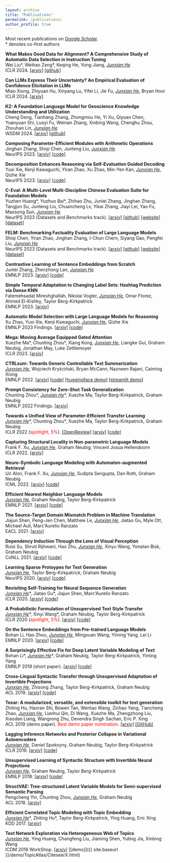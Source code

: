 ```yaml
---
layout: archive
title: "Publications"
permalink: /publications/
author_profile: true
---
```


Most recent publications on [Google Scholar](https://scholar.google.com/citations?user=BIFGeoUAAAAJ&hl=en).  
\* denotes co-first authors
<!-- $^\dagger$ denotes corresponding author/main advisor -->

**What Makes Good Data for Alignment? A Comprehensive Study of Automatic Data Selection in Instruction Tuning**  
Wei Liu\*, Weihao Zeng\*, Keqing He, Yong Jiang, *<ins>Junxian He</ins>*  
ICLR 2024. [[arxiv]](https://arxiv.org/abs/2312.15685) [[github]](https://github.com/hkust-nlp/deita)

**Can LLMs Express Their Uncertainty? An Empirical Evaluation of Confidence Elicitation in LLMs**  
Miao Xiong, Zhiyuan Hu, Xinyang Lu, Yifei Li, Jie Fu, *<ins>Junxian He</ins>*, Bryan Hooi  
ICLR 2024. [[arxiv]](https://arxiv.org/abs/2306.13063)

**K2: A Foundation Language Model for Geoscience Knowledge Understanding and Utilization**  
Cheng Deng, Tianhang Zhang, Zhongmou He, Yi Xu, Qiyuan Chen, Yuanyuan Shi, Luoyi Fu, Weinan Zhang, Xinbing Wang, Chenghu Zhou, Zhouhan Lin, *<ins>Junxian He</ins>*  
WSDM 2024. [[arxiv]](https://arxiv.org/abs/2306.05064) [[github]](https://github.com/davendw49/k2)

**Composing Parameter-Efficient Modules with Arithmetic Operations**  
Jinghan Zhang, Shiqi Chen, Junteng Liu, *<ins>Junxian He</ins>*  
NeurIPS 2023. [[arxiv]](https://arxiv.org/abs/2306.14870) [[code]](https://github.com/hkust-nlp/PEM_composition)

**Decomposition Enhances Reasoning via Self-Evaluation Guided Decoding**  
Yuxi Xie, Kenji Kawaguchi, Yiran Zhao, Xu Zhao, Min-Yen Kan, *<ins>Junxian He</ins>*, Qizhe Xie  
NeurIPS 2023. [[arxiv]](https://arxiv.org/abs/2305.00633) [[code]](https://github.com/YuxiXie/SelfEval-Guided-Decoding)

**C-Eval: A Multi-Level Multi-Discipline Chinese Evaluation Suite for Foundation Models**  
Yuzhen Huang\*, Yuzhuo Bai\*, Zhihao Zhu, Junlei Zhang, Jinghan Zhang, Tangjun Su, Junteng Liu, Chuancheng Lv, Yikai Zhang, Jiayi Lei, Yao Fu, Maosong Sun, *<ins>Junxian He</ins>*  
NeurIPS 2023 (Datasets and Benchmarks track). [[arxiv]](https://arxiv.org/abs/2305.08322) [[github]](https://github.com/hkust-nlp/ceval) [[website]](https://cevalbenchmark.com) [[dataset]](https://huggingface.co/datasets/ceval/ceval-exam)

**FELM: Benchmarking Factuality Evaluation of Large Language Models**  
Shiqi Chen, Yiran Zhao, Jinghan Zhang, I-Chun Chern, Siyang Gao, Pengfei Liu, *<ins>Junxian He</ins>*  
NeurIPS 2023 (Datasets and Benchmarks track). [[arxiv]](https://arxiv.org/abs/2310.00741) [[github]](https://github.com/hkust-nlp/felm) [[website]](https://hkust-nlp.github.io/felm/) [[dataset]](https://huggingface.co/datasets/hkust-nlp/felm)

**Contrastive Learning of Sentence Embeddings from Scratch**  
Junlei Zhang, Zhenzhong Lan, *<ins>Junxian He</ins>*  
EMNLP 2023. [[arxiv]](https://arxiv.org/abs/2305.15077)  [[code]](https://github.com/hkust-nlp/SynCSE)

**Simple Temporal Adaptation to Changing Label Sets: Hashtag Prediction via Dense KNN**  
Fatemehsadat Mireshghallah, Nikolai Vogler, *<ins>Junxian He</ins>*, Omar Florez, Ahmed El-Kishky, Taylor Berg-Kirkpatrick  
EMNLP 2023. [[arxiv]](https://arxiv.org/abs/2209.05706)

**Automatic Model Selection with Large Language Models for Reasoning**  
Xu Zhao, Yuxi Xie, Kenji Kawaguchi, *<ins>Junxian He</ins>*, Qizhe Xie  
EMNLP 2023 Findings. [[arxiv]](https://arxiv.org/abs/2305.14333) [[code]](https://github.com/XuZhao0/Model-Selection-Reasoning)

**Mega: Moving Average Equipped Gated Attention**  
Xuezhe Ma\*, Chunting Zhou\*, Xiang Kong, *<ins>Junxian He</ins>*, Liangke Gui, Graham Neubig, Jonathan May, Luke Zettlemoyer  
ICLR 2023. [[arxiv]](https://arxiv.org/abs/2209.10655)

**CTRLsum: Towards Generic Controllable Text Summarization**  
*<ins>Junxian He</ins>*, Wojciech Kryściński, Bryan McCann, Nazneen Rajani, Caiming Xiong  
EMNLP 2022. [[arxiv]](https://arxiv.org/abs/2012.04281) [[code]](https://github.com/salesforce/ctrl-sum) [[huggingface demo]](https://huggingface.co/spaces/akhaliq/ctrl-sum) [[streamlit demo]](https://share.streamlit.io/jxhe/ctrlsum-demo/ctrlsum_demo.py)

**Prompt Consistency for Zero-Shot Task Generalization**  
Chunting Zhou\*, *<ins>Junxian He</ins>*\*, Xuezhe Ma, Taylor Berg-Kirkpatrick, Graham Neubig  
EMNLP 2022 Findings. [[arxiv]](https://arxiv.org/abs/2205.00049)

**Towards a Unified View of Parameter-Efficient Transfer Learning**  
*<ins>Junxian He</ins>*\*, Chunting Zhou*, Xuezhe Ma, Taylor Berg-Kirkpatrick, Graham Neubig   
ICLR 2022 (<span style="color:red">spotlight, 5%</span>). [[OpenReview]](https://openreview.net/forum?id=0RDcd5Axok) [[arxiv]](http://arxiv.org/abs/2110.04366) [[code]](https://github.com/jxhe/unify-parameter-efficient-tuning)

**Capturing Structural Locality in Non-parametric Language Models**  
Frank F. Xu, *<ins>Junxian He</ins>*, Graham Neubig, Vincent Josua Hellendoorn  
ICLR 2022. [[arxiv]](https://arxiv.org/abs/2110.02870)

**Neuro-Symbolic Language Modeling with Automaton-augmented Retrieval**  
Uri Alon, Frank F. Xu, *<ins>Junxian He</ins>*, Sudipta Sengupta, Dan Roth, Graham Neubig  
ICML 2022. [[arxiv]](https://arxiv.org/abs/2201.12431) [[code]](https://github.com/neulab/retomaton)

**Efficient Nearest Neighbor Language Models**  
*<ins>Junxian He</ins>*, Graham Neubig, Taylor Berg-Kirkpatrick  
EMNLP 2021. [[arxiv]](https://arxiv.org/abs/2109.04212) [[code]](https://github.com/jxhe/efficient-knnlm)

**The Source-Target Domain Mismatch Problem in Machine Translation**  
Jiajun Shen, Peng-Jen Chen, Matthew Le, *<ins>Junxian He</ins>*, Jiatao Gu, Myle Ott, Michael Auli, Marc'Aurelio Ranzato  
EACL 2021. [[arxiv]](https://arxiv.org/abs/1909.13151)

**Dependency Induction Through the Lens of Visual Perception**  
Ruisi Su, Shruti Rijhwani, Hao Zhu, *<ins>Junxian He</ins>*, Xinyu Wang, Yonatan Bisk, Graham Neubig  
CoNLL 2021. [[arxiv]](https://arxiv.org/abs/2109.09790) [[code]](https://github.com/ruisi-su/concrete_dep)

**Learning Sparse Protoypes for Text Generation**  
*<ins>Junxian He</ins>*, Taylor Berg-Kirkpatrick, Graham Neubig  
NeurIPS 2020. [[arxiv]](https://arxiv.org/abs/2006.16336) [[code]](https://github.com/jxhe/sparse-text-prototype)

**Revisiting Self-Training for Neural Sequence Generation**  
*<ins>Junxian He</ins>*\*, Jiatao Gu*, Jiajun Shen, Marc'Aurelio Ranzato  
ICLR 2020. [[arxiv]](https://arxiv.org/abs/1909.13788) [[code]](https://github.com/jxhe/self-training-text-generation)

**A Probabilistic Formulation of Unsupervised Text Style Transfer**  
*<ins>Junxian He</ins>*\*, Xinyi Wang*, Graham Neubig, Taylor Berg-Kirkpatrick  
ICLR 2020 (<span style="color:red">spotlight, 5%</span>). [[arxiv]](https://arxiv.org/abs/2002.03912) [[code]](https://github.com/cindyxinyiwang/deep-latent-sequence-model)

**On the Sentence Embeddings from Pre-trained Language Models**  
Bohan Li, Hao Zhou, *<ins>Junxian He</ins>*, Mingxuan Wang, Yiming Yang, Lei Li  
EMNLP 2020. [[arxiv]](https://arxiv.org/abs/2011.05864) [[code]](https://github.com/bohanli/BERT-flow)

**A Surprisingly Effective Fix for Deep Latent Variable Modeling of Text**  
Bohan Li\*, *<ins>Junxian He</ins>*\*, Graham Neubig, Taylor Berg-Kirkpatrick, Yiming Yang  
EMNLP 2019 (short paper). [[arxiv]](https://arxiv.org/abs/1909.00868) [[code]](https://github.com/bohanli/vae-pretraining-encoder)

**Cross-Lingual Syntactic Transfer through Unsupervised Adaptation of Invertible Projections**  
*<ins>Junxian He</ins>*, Zhisong Zhang, Taylor Berg-Kirkpatrick, Graham Neubig  
ACL 2019. [[arxiv]](https://arxiv.org/abs/1906.02656) [[code]](https://github.com/jxhe/cross-lingual-struct-flow)

**Texar: A modularized, versatile, and extensible toolkit for text generation**  
Zhiting Hu, Haoran Shi, Bowen Tan, Wentao Wang, Zichao Yang, Tiancheng Zhao, *<ins>Junxian He</ins>*, Lianhui Qin, Di Wang, Xuezhe Ma, Zhengzhong Liu, Xiaodan Liang, Wangrong Zhu, Devendra Singh Sachan, Eric P. Xing  
ACL 2019 (demo paper). <span style="color:red">Best demo paper nomination</span>. [[arxiv]](https://arxiv.org/abs/1809.00794) [[GitHub]](https://github.com/asyml/texar)

**Lagging Inference Networks and Posterior Collapse in Variational Autoencoders**  
*<ins>Junxian He</ins>*, Daniel Spokoyny, Graham Neubig, Taylor Berg-Kirkpatrick  
ICLR 2019. [[arxiv]](http://arxiv.org/abs/1901.05534) [[code]](https://github.com/jxhe/vae-lagging-encoder)

**Unsupervised Learning of Syntactic Structure with Invertible Neural Projections**   
*<ins>Junxian He</ins>*, Graham Neubig, Taylor Berg-Kirkpatrick  
EMNLP 2018. [[arxiv]](https://arxiv.org/abs/1808.09111) [[code]](https://github.com/jxhe/struct-learning-with-flow)

**StructVAE: Tree-structured Latent Variable Models for Semi-supervised Semantic Parsing**  
Pengcheng Yin, Chunting Zhou, *<ins>Junxian He</ins>*, Graham Neubig  
ACL 2018. [[arxiv]](https://arxiv.org/abs/1806.07832)

**Efficient Correlated Topic Modeling with Topic Embedding**  
*<ins>Junxian He</ins>*\*, Zhiting Hu*, Taylor Berg-Kirkpatrick, Ying Huang, Eric Xing  
KDD 2017. [[arxiv]](https://arxiv.org/abs/1707.00206)

**Text Network Exploration via Heterogeneous Web of Topics**  
*<ins>Junxian He</ins>*, Ying Huang, Changfeng Liu, Jiaming Shen, Yuting Jia, Xinbing Wang  
ICDM 2016 WorkShop. [[arxiv]](https://arxiv.org/abs/1610.00219) [[demo]]({{ site.baseurl }}/demo/TopicAtlas/CiteseerX.html) 
